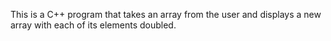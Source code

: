This is a C++ program that takes an array from the user and displays a new array with each of its elements doubled.
